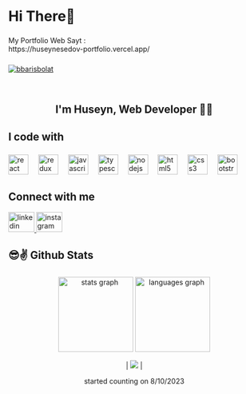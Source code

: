 <h1 align="left">Hi There👋</h1>

###

<p align="left">My Portfolio Web Sayt :<br>https://huseynesedov-portfolio.vercel.app/</p>

###
<p align="left"> <a href="https://github.com/huseynesedov/github-profile-trophy"><img src="https://github-profile-trophy.vercel.app/?username=huseynesedov&margin-w=15" alt="bbarisbolat" /></a> </p>
<br>

<h2 align="center">I'm Huseyn, Web Developer 👨‍💻</h2>

<h2 align="left">I code with</h2>

###

<div align="left">
  <img src="https://cdn.jsdelivr.net/gh/devicons/devicon/icons/react/react-original.svg" height="40" alt="react logo"  />
  <img width="12" />
  <img src="https://cdn.jsdelivr.net/gh/devicons/devicon/icons/redux/redux-original.svg" height="40" alt="redux logo"  />
  <img width="12" />
  <img src="https://cdn.jsdelivr.net/gh/devicons/devicon/icons/javascript/javascript-original.svg" height="40" alt="javascript logo"  />
  <img width="12" />
  <img src="https://cdn.jsdelivr.net/gh/devicons/devicon/icons/typescript/typescript-original.svg" height="40" alt="typescript logo"  />
  <img width="12" />
  <img src="https://cdn.jsdelivr.net/gh/devicons/devicon/icons/nodejs/nodejs-original.svg" height="40" alt="nodejs logo"  />
  <img width="12" />
  <img src="https://cdn.jsdelivr.net/gh/devicons/devicon/icons/html5/html5-original.svg" height="40" alt="html5 logo"  />
  <img width="12" />
  
  <img src="https://cdn.jsdelivr.net/gh/devicons/devicon/icons/css3/css3-original.svg" height="40" alt="css3 logo"  />
  <img width="12" />
  <img src="https://cdn.jsdelivr.net/gh/devicons/devicon/icons/bootstrap/bootstrap-original.svg" height="40" alt="bootstrap logo"  />
</div>

###

## Connect with me  
<div align="left">
  <a href="https://www.linkedin.com/in/huseyn-%C9%99s%C9%99dov-3b3330291/" target="_blank">
    <img src="https://raw.githubusercontent.com/maurodesouza/profile-readme-generator/master/src/assets/icons/social/linkedin/default.svg" width="52" height="40" alt="linkedin logo"  />
  </a>
  <a href="https://www.instagram.com/huseyyn005/" target="_blank">
    <img src="https://raw.githubusercontent.com/maurodesouza/profile-readme-generator/master/src/assets/icons/social/instagram/default.svg" width="52" height="40" alt="instagram logo"  />
  </a>
</div>


###

<h2 align="left">😎✌ Github Stats</h2>

###

<div align="center">
  <img src="https://github-readme-stats.vercel.app/api?username=huseynesedov&hide_title=false&hide_rank=false&show_icons=true&include_all_commits=true&count_private=true&disable_animations=false&theme=dracula&locale=en&hide_border=false&order=1" height="150" alt="stats graph"  />
  <img src="https://github-readme-stats.vercel.app/api/top-langs?username=huseynesedov&locale=en&hide_title=false&layout=compact&card_width=320&langs_count=5&theme=dracula&hide_border=false&order=2" height="150" alt="languages graph"  />
</div>


<div align=center>
  
  | ![](https://komarev.com/ghpvc/?username=huseynesedov&color=blue) |
 
  started counting on 8/10/2023
  
</div> 
<div align="left">
</div>

